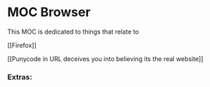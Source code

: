 

# MOC Browser
This MOC is dedicated to things that relate to

[[Firefox]]


[[Punycode in URL deceives you into believing its the real website]]









### Extras:


